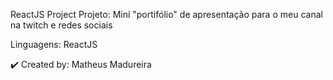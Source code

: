 ReactJS Project
Projeto: Mini "portifólio" de apresentação para o meu canal na twitch e redes sociais

Linguagens: ReactJS

✔️ Created by: Matheus Madureira
